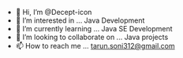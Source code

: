 - 👋 Hi, I’m @Decept-icon
- 👀 I’m interested in ... Java Development
- 🌱 I’m currently learning ... Java SE Development
- 💞️ I’m looking to collaborate on ... Java projects
- 📫 How to reach me ... tarun.soni312@gmail.com

<!---
Decept-icon/Decept-icon is a ✨ special ✨ repository because its `README.md` (this file) appears on your GitHub profile.
You can click the Preview link to take a look at your changes.
--->
